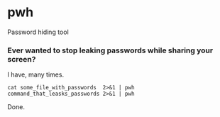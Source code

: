 # pwh

Password hiding tool

### Ever wanted to stop leaking passwords while sharing your screen?

I have, many times.

```
cat some_file_with_passwords  2>&1 | pwh 
command_that_leasks_passwords 2>&1 | pwh
```

Done.
